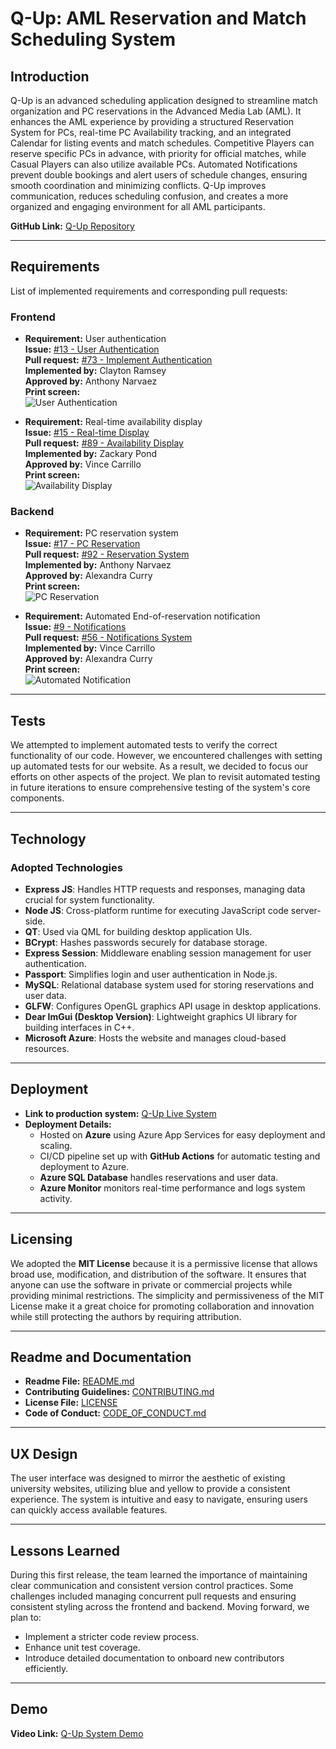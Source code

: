 # Q-Up: AML Reservation and Match Scheduling System

## Introduction
Q-Up is an advanced scheduling application designed to streamline match organization and PC reservations in the Advanced Media Lab (AML). It enhances the AML experience by providing a structured Reservation System for PCs, real-time PC Availability tracking, and an integrated Calendar for listing events and match schedules. Competitive Players can reserve specific PCs in advance, with priority for official matches, while Casual Players can also utilize available PCs. Automated Notifications prevent double bookings and alert users of schedule changes, ensuring smooth coordination and minimizing conflicts. Q-Up improves communication, reduces scheduling confusion, and creates a more organized and engaging environment for all AML participants.

**GitHub Link:** [Q-Up Repository](https://github.com/acc668/CS386_Group1)

---

## Requirements
List of implemented requirements and corresponding pull requests:

### Frontend
- **Requirement:** User authentication  
  **Issue:** [#13 - User Authentication](https://github.com/acc668/CS386_Group1/issues/13)  
  **Pull request:** [#73 - Implement Authentication](https://github.com/acc668/CS386_Group1/pull/73)  
  **Implemented by:** Clayton Ramsey  
  **Approved by:** Anthony Narvaez  
  **Print screen:**  
  ![User Authentication](./images/userAuthentication.png)

- **Requirement:** Real-time availability display  
  **Issue:** [#15 - Real-time Display](https://github.com/acc668/CS386_Group1/issues/15)  
  **Pull request:** [#89 - Availability Display](https://github.com/acc668/CS386_Group1/pull/89)  
  **Implemented by:** Zackary Pond  
  **Approved by:** Vince Carrillo  
  **Print screen:**  
  ![Availability Display](./images/availabilityDisplay.png)

### Backend
- **Requirement:** PC reservation system  
  **Issue:** [#17 - PC Reservation](https://github.com/acc668/CS386_Group1/issues/17)  
  **Pull request:** [#92 - Reservation System](https://github.com/acc668/CS386_Group1/pull/92)  
  **Implemented by:** Anthony Narvaez  
  **Approved by:** Alexandra Curry  
  **Print screen:**  
  ![PC Reservation](./images/pcReservation.png)

- **Requirement:** Automated End-of-reservation notification  
  **Issue:** [#9 - Notifications](https://github.com/acc668/CS386_Group1/issues/9)  
  **Pull request:** [#56 - Notifications System](https://github.com/acc668/CS386_Group1/pull/56)  
  **Implemented by:** Vince Carrillo  
  **Approved by:** Alexandra Curry  
  **Print screen:**  
  ![Automated Notification](./images/automatedNotification.png)

---

## Tests
We attempted to implement automated tests to verify the correct functionality of our code. However, we encountered challenges with setting up automated tests for our website. As a result, we decided to focus our efforts on other aspects of the project. We plan to revisit automated testing in future iterations to ensure comprehensive testing of the system's core components.

---

## Technology
### Adopted Technologies
- **Express JS**: Handles HTTP requests and responses, managing data crucial for system functionality.
- **Node JS**: Cross-platform runtime for executing JavaScript code server-side.
- **QT**: Used via QML for building desktop application UIs.
- **BCrypt**: Hashes passwords securely for database storage.
- **Express Session**: Middleware enabling session management for user authentication.
- **Passport**: Simplifies login and user authentication in Node.js.
- **MySQL**: Relational database system used for storing reservations and user data.
- **GLFW**: Configures OpenGL graphics API usage in desktop applications.
- **Dear ImGui (Desktop Version)**: Lightweight graphics UI library for building interfaces in C++.
- **Microsoft Azure**: Hosts the website and manages cloud-based resources.

---

## Deployment
- **Link to production system:** [Q-Up Live System](https://aan266.z13.web.core.windows.net/)
- **Deployment Details:**
    - Hosted on **Azure** using Azure App Services for easy deployment and scaling.
    - CI/CD pipeline set up with **GitHub Actions** for automatic testing and deployment to Azure.
    - **Azure SQL Database** handles reservations and user data.
    - **Azure Monitor** monitors real-time performance and logs system activity.

---

## Licensing
We adopted the **MIT License** because it is a permissive license that allows broad use, modification, and distribution of the software. It ensures that anyone can use the software in private or commercial projects while providing minimal restrictions. The simplicity and permissiveness of the MIT License make it a great choice for promoting collaboration and innovation while still protecting the authors by requiring attribution.

---

## Readme and Documentation
- **Readme File:** [README.md](https://github.com/acc668/CS386_Group1/main/Readme.md)
- **Contributing Guidelines:** [CONTRIBUTING.md](https://github.com/acc668/CS386_Group1/main/CONTRIBUTING.md)
- **License File:** [LICENSE](https://github.com/acc668/CS386_Group1/main/LICENSE)
- **Code of Conduct:** [CODE_OF_CONDUCT.md](https://github.com/acc668/CS386_Group1/main/CODE_OF_CONDUCT.md)

---

## UX Design
The user interface was designed to mirror the aesthetic of existing university websites, utilizing blue and yellow to provide a consistent experience. The system is intuitive and easy to navigate, ensuring users can quickly access available features.

---

## Lessons Learned
During this first release, the team learned the importance of maintaining clear communication and consistent version control practices. Some challenges included managing concurrent pull requests and ensuring consistent styling across the frontend and backend. Moving forward, we plan to:
- Implement a stricter code review process.
- Enhance unit test coverage.
- Introduce detailed documentation to onboard new contributors efficiently.

---

## Demo
**Video Link:** [Q-Up System Demo](https://youtu.be/WsSoMz9_Xo0)

